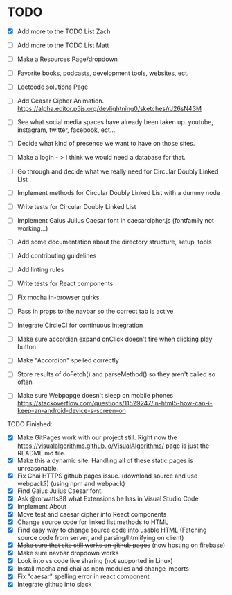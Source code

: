 # TODO

- [x] Add more to the TODO List Zach
- [ ] Add more to the TODO List Matt

- [ ] Make a Resources Page/dropdown
- [ ] Favorite books, podcasts, development tools, websites, ect.
- [ ] Leetcode solutions Page
- [ ] Add Ceasar Cipher Animation. https://alpha.editor.p5js.org/devlightning0/sketches/rJ26sN43M
- [ ] See what social media spaces have already been taken up. youtube, instagram, twitter, facebook, ect...
- [ ] Decide what kind of presence we want to have on those sites.
- [ ] Make a login - > I think we would need a database for that.
- [ ] Go through and decide what we really need for Circular Doubly Linked List
- [ ] Implement methods for Circular Doubly Linked List with a dummy node
- [ ] Write tests for Circular Doubly Linked List
- [ ] Implement Gaius Julius Caesar font in caesarcipher.js (fontfamily not working...)
- [ ] Add some documentation about the directory structure, setup, tools
- [ ] Add contributing guidelines
- [ ] Add linting rules
- [ ] Write tests for React components
- [ ] Fix mocha in-browser quirks
- [ ] Pass in props to the navbar so the correct tab is active
- [ ] Integrate CircleCI for continuous integration
- [ ] Make sure accordian expand onClick doesn't fire when clicking play button
- [ ] Make "Accordion" spelled correctly
- [ ] Store results of doFetch() and parseMethod() so they aren't called so often
- [ ] Make sure Webpapge doesn't sleep on mobile phones https://stackoverflow.com/questions/11529247/in-html5-how-can-i-keep-an-android-device-s-screen-on


TODO Finished:
- [x] Make GitPages work with our project still. Right now the https://visualalgorithms.github.io/VisualAlgorithms/ page is just the README.md file.
- [x] Make this a dynamic site. Handling all of these static pages is unreasonable.
- [x] Fix Chai HTTPS github pages issue. (download source and use webpack?) (using npm and webpack)
- [x] Find Gaius Julius Caesar font.
- [x] Ask @mrwatts88 what Extensions he has in Visual Studio Code
- [x] Implement About
- [x] Move test and caesar cipher into React components
- [x] Change source code for linked list methods to HTML
- [x] Find easy way to change source code into usable HTML (Fetching source code from server, and parsing/htmlifying on client)
- [x] ~~Make sure that site still works on github pages~~ (now hosting on firebase)
- [x] Make sure navbar dropdown works
- [x] Look into vs code live sharing (not supported in Linux)
- [x] Install mocha and chai as npm modules and change imports
- [x] Fix "caesar" spelling error in react component
- [x] Integrate github into slack